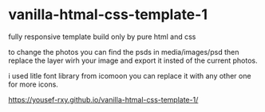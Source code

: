 # vanilla-htmal-css-template-1

fully responsive template build only by pure html and css

to change the photos you can find the psds in media/images/psd then replace the layer wirh your image and export it insted of the current photos.

i used litle font library from icomoon you can replace it with any other one for more icons.

https://yousef-rxy.github.io/vanilla-htmal-css-template-1/
